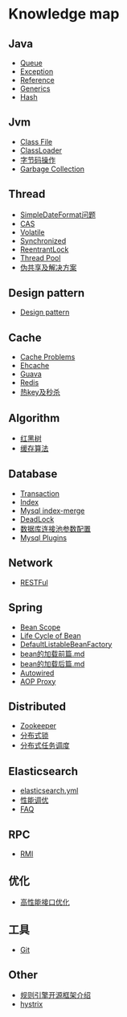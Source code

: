 # Knowledge map
## Java
- [Queue](markdown/java/queue.md)
- [Exception](markdown/java/exception.md)
- [Reference](markdown/java/reference.md)
- [Generics](markdown/java/generics.md)
- [Hash](markdown/java/hash.md)
<!--
- [Serializable & Externalizable](markdown/java/serializable.md)
-->


## Jvm
- [Class File](markdown/jvm/class.md)
- [ClassLoader](markdown/jvm/classLoader.md)
- [字节码操作](markdown/jvm/bytecode.md)
- [Garbage Collection](markdown/jvm/gc.md)

## Thread
- [SimpleDateFormat问题](markdown/thread/simpleDateFormat.md)
- [CAS](markdown/java/cas.md)
- [Volatile](markdown/thread/volatile.md)
- [Synchronized](markdown/thread/synchronized.md)
- [ReentrantLock](markdown/thread/ReentrantLock.md)
- [Thread Pool](markdown/thread/threadPool.md)
- [伪共享及解决方案](markdown/thread/pseudoShare.md)
## Design pattern 
- [Design pattern ](markdown/designpattern/designpttern.md)

## Cache
- [Cache Problems](markdown/cache/cache.md)
- [Ehcache](markdown/cache/ehcache.md)
- [Guava](markdown/cache/guava.md)
- [Redis](markdown/cache/redis.md)
- [热key及秒杀](markdown/cache/cacheModel.md) 

## Algorithm
- [红黑树](markdown/algorithm/R-B-tree.md)
- [缓存算法](markdown/algorithm/cacheAlgorithm.md)

## Database
- [Transaction](markdown/database/transaction.md)
- [Index](markdown/database/index.md)
- [Mysql index-merge](markdown/database/index-merge.md)
- [DeadLock](https://github.com/NeuTemper/pool/blob/master/Database/deadlock.md)
- [数据库连接池参数配置](markdown/database/dataSourceConnectedPool.md)
- [Mysql Plugins](markdown/database/mybatis.md)

## Network
- [RESTFul](https://github.com/NeuTemper/pool/blob/master/design/restful.md)

## Spring

- [Bean Scope](markdown/spring/beanScope.md)
- [Life Cycle of Bean](markdown/spring/beanLifecycle.md)
- [DefaultListableBeanFactory](markdown/spring/defaultListableBeanFactory.md)
- [bean的加载前篇.md](https://github.com/NeuTemper/pool/blob/master/Framework/Spring/bean%E7%9A%84%E5%8A%A0%E8%BD%BD%E5%89%8D%E7%AF%87.md)
- [bean的加载后篇.md](https://github.com/NeuTemper/pool/blob/master/Framework/Spring/bean%E7%9A%84%E5%8A%A0%E8%BD%BD%E5%90%8E%E7%AF%87.md)
- [Autowired](markdown/spring/autowired.md)
- [AOP Proxy](markdown/spring/aopProxy.md)

<!--
spring boot custom starter
-->

<!--
1. Spring AOP的实现原理和场景？
3. Spring Boot比Spring做了哪些改进？ Spring 5比Spring4做了哪些改进；
5. Spring IOC是什么？优点是什么？
SpringMVC、动态代理、反射、AOP原理、事务隔离级别；
-->



## Distributed
- [Zookeeper](markdown/distributed/zookeeper.md)
- [分布式锁](markdown/cache/distributedLock.md) 
- [分布式任务调度](markdown/distributed/schedule.md)

## Elasticsearch
- [elasticsearch.yml](markdown/elasticsearch/config.md)
- [性能调优](markdown/elasticsearch/elasticsearch.md)
- [FAQ](markdown/elasticsearch/faq.md)

## RPC
- [RMI](markdown/rpc/rmi.md)
<!--
### 9.2 Dubbo
### 9.3 Thrift

## 十 消息队列
### 10.1 RabbitMQ
### 10.2 Kafka
-->
## 优化
- [高性能接口优化](https://github.com/NeuTemper/pool/blob/mumu/Optimization/interface.md)

## 工具
- [Git](markdown/tool/git.md) 

## Other
- [规则引擎开源框架介绍](markdown/rule/rule.md)
- [hystrix](markdown/distributed/hystrix.md)

<!-- 缓存
### 4.4 [Memcached](markdown/cache/cache.md)
### 4.5 [Tair](markdown/cache/cache.md)
### 4.6 [EVCache](markdown/cache/cache.md) 
-->

<!-- eslatic search
### 1 http client 
### 2 节点配置 m/d/其他 
### 3 api增删改
### 4 不同版本api差距
-->

<!--  
4.Java多线程的五大状态，及状态图流程转换
5.B+树和红黑树的时间复杂度
6.频繁回收老年代怎么分析解决
7.mysql的limit分页如何保证可靠性
8.java IO/NIO/BIO/AIO 操作系统NIO实现原理
-->

